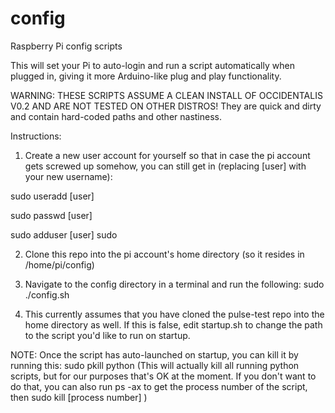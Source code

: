 config
======

Raspberry Pi config scripts

This will set your Pi to auto-login and run a script automatically when plugged in, giving it more Arduino-like plug and play functionality.

WARNING: THESE SCRIPTS ASSUME A CLEAN INSTALL OF OCCIDENTALIS V0.2 AND ARE NOT TESTED ON OTHER DISTROS! They are quick and dirty and contain hard-coded paths and other nastiness.

Instructions:

1) Create a new user account for yourself so that in case the pi account gets screwed up somehow, you can still get in (replacing [user] with your new username):

sudo useradd [user]

sudo passwd [user]

sudo adduser [user] sudo

2) Clone this repo into the pi account's home directory (so it resides in /home/pi/config)

3) Navigate to the config directory in a terminal and run the following:
sudo ./config.sh

4) This currently assumes that you have cloned the pulse-test repo into the home directory as well. If this is false, edit startup.sh to change the path to the script you'd like to run on startup.

NOTE: Once the script has auto-launched on startup, you can kill it by running this:
sudo pkill python
(This will actually kill all running python scripts, but for our purposes that's OK at the moment. If you don't want to do that, you can also run ps -ax to get the process number of the script, then sudo kill [process number] )
